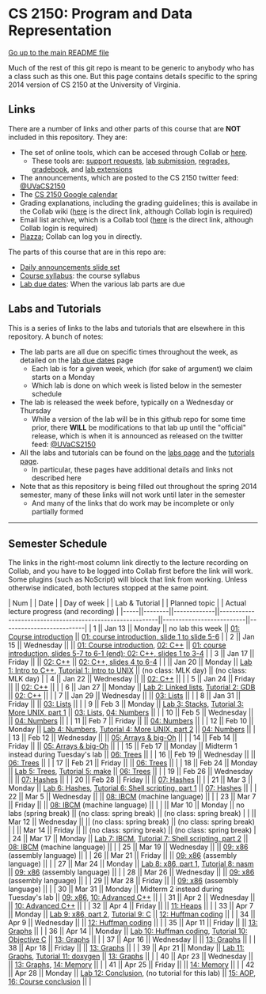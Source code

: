 CS 2150: Program and Data Representation
========================================

[Go up to the main README file](../README.html)

Much of the rest of this git repo is meant to be generic to anybody
who has a class such as this one.  But this page contains details
specific to the spring 2014 version of CS 2150 at the University of
Virginia.

Links
-----

There are a number of links and other parts of this course that are
**NOT** included in this repository.  They are:

- The set of online tools, which can be accesed through Collab or [here](https://libra.cs.virginia.edu/~pedagogy/).
  - These tools are:
    [support requests](https://libra.cs.virginia.edu/~pedagogy/support.php), 
    [lab submission](https://libra.cs.virginia.edu/~pedagogy/submit.php), 
    [regrades](https://libra.cs.virginia.edu/~pedagogy/regrades.php), 
    [gradebook](https://libra.cs.virginia.edu/~pedagogy/gradebook.php), and 
    [lab extensions](https://libra.cs.virginia.edu/~pedagogy/labextension.php)
- The announcements, which are posted to the CS 2150 twitter feed:
  [@UVaCS2150](http://twitter.com/UVaCS2150)
- The [CS 2150 Google 
  calendar](https://www.google.com/calendar/embed?src=1ea0dfillqvhlop8d7t0m8afuo%40group.calendar.google.com&amp;amp;ctz=America/New_York)
- Grading explanations, including the grading guidelines; this is
  availabe in the Collab wiki
 ([here](https://collab.itc.virginia.edu/portal/site/7d8b39e0-ac9d-48c1-ab42-c3ca20dfb23c/page/618f97d9-06f2-4da8-8197-5ddadbbc9f51)
  is the direct link, although Collab login is required)
- Email list archive, which is a Collab tool
  ([here](https://collab.itc.virginia.edu/portal/site/7d8b39e0-ac9d-48c1-ab42-c3ca20dfb23c/page/770a28a5-0679-405a-913a-49301c5c9a60)
  is the direct link, although Collab login is required)
- [Piazza](https://piazza.com/); Collab can log you in directly.

The parts of this course that are in this repo are:

- [Daily announcements slide set](daily-announcements.html)
- [Course syllabus](syllabus.html): the course syllabus
- [Lab due dates](labduedates.html): When the various lab parts
  are due


Labs and Tutorials
------------------

This is a series of links to the labs and tutorials that are elsewhere
in this repository.  A bunch of notes:

- The lab parts are all due on specific times throughout the week, as
  detailed on the [lab due dates](labduedates.html) page
  - Each lab is for a given week, which (for sake of argument) we
    claim starts on a Monday
  - Which lab is done on which week is listed below in the semester
    schedule
- The lab is released the week before, typically on a Wednesday or
  Thursday
  - While a version of the lab will be in this github repo for
    some time prior, there **WILL** be modifications to that lab up
    until the "official" release, which is when it is announced as
    released on the twitter feed:
    [@UVaCS2150](http://twitter.com/UVaCS2150)
- All the labs and tutorials can be found on the [labs
  page](../labs/index.html) and the [tutorials
  page](../tutorials/index.html).  
  - In particular, these pages have additional details and links not
    described here
- Note that as this repository is being filled out throughout the spring
  2014 semester, many of these links will not work until later in the
  semester
  - And many of the links that do work may be incomplete or only
    partially formed

------------------------------------------------------------

Semester Schedule
-----------------

The links in the right-most column link directly to the lecture
recording on Collab, and you have to be logged into Collab first
before the link will work. Some plugins (such as NoScript) will block
that link from working.  Unless otherwise indicated, both lectures
stopped at the same point.

| Num |&nbsp;| Date |&nbsp;| Day of week |&nbsp;| Lab & Tutorial |&nbsp;| Planned topic |&nbsp;| Actual lecture progress (and recording) |
|-----||--------||-------------||----------------------------------------------------------||--------------------------||--------------------------|
| 1 || Jan 13 || Monday || no lab this week || [01: Course introduction](../slides/01-intro.html) || [01: course introduction, slide 1 to slide 5-6](https://collab.itc.virginia.edu/access/content/group/7d8b39e0-ac9d-48c1-ab42-c3ca20dfb23c/lectures/01-intro-1b/01-intro-1b.htm) |
| 2 || Jan 15 || Wednesday || || [01: Course introduction](../slides/01-intro.html), [02: C++](../slides/02-cpp.html) || [01: course introduction, slides 5-7 to 6-1 (end); 02: C++, slides 1 to 3-4](https://collab.itc.virginia.edu/access/content/group/7d8b39e0-ac9d-48c1-ab42-c3ca20dfb23c/lectures/02-cpp-1b/02-cpp-1b.htm) |
| 3 || Jan 17 || Friday || || [02: C++](../slides/02-cpp.html) || [02: C++, slides 4 to 6-4](https://collab.itc.virginia.edu/access/content/group/7d8b39e0-ac9d-48c1-ab42-c3ca20dfb23c/lectures/02-cpp-2b/02-cpp-2b.htm) |
| || Jan 20 || Monday || [Lab 1: Intro to C++](../labs/lab01/lab01.html), [Tutorial 1: Intro to UNIX](../tutorials/01-intro-unix/index.html) || (no class: MLK day) || (no class: MLK day) |
| 4 || Jan 22 || Wednesday || || [02: C++](../slides/02-cpp.html) || |
| 5 || Jan 24 || Friday || || [02: C++](../slides/02-cpp.html) || |
| 6 || Jan 27 || Monday || [Lab 2: Linked lists](../labs/lab02/lab02.html), [Tutorial 2: GDB](../tutorials/02-gdb/index.html) || [02: C++](../slides/02-cpp.html) || |
| 7 || Jan 29 || Wednesday || || [03: Lists](../slides/03-lists.html) || |
| 8 || Jan 31 || Friday || || [03: Lists](../slides/03-lists.html) || |
| 9 || Feb 3 || Monday || [Lab 3: Stacks](../labs/lab03/lab03.html), [Tutorial 3: More UNIX, part 1](../tutorials/03-more-unix-pt1/index.html) || [03: Lists](../slides/03-lists.html), [04: Numbers](../slides/04-numbers.html) || |
| 10 || Feb 5 || Wednesday || || [04: Numbers](../slides/04-numbers.html) || |
| 11 || Feb 7 || Friday || || [04: Numbers](../slides/04-numbers.html) || |
| 12 || Feb 10 || Monday || [Lab 4: Numbers](../labs/lab04/lab04.html), [Tutorial 4: More UNIX, part 2](../tutorials/04-more-unix-pt2/index.html) || [04: Numbers](../slides/04-numbers.html) || |
| 13 || Feb 12 || Wednesday || || [05: Arrays & big-Oh](../slides/05-arrays-big-oh.html) || |
| 14 || Feb 14 || Friday || || [05: Arrays & big-Oh](../slides/05-arrays-big-oh.html) || |
| 15 || Feb 17 || Monday || Midterm 1 instead during Tuesday's lab || [06: Trees](../slides/06-trees.html) || |
| 16 || Feb 19 || Wednesday || || [06: Trees](../slides/06-trees.html) || |
| 17 || Feb 21 || Friday || || [06: Trees](../slides/06-trees.html) || |
| 18 || Feb 24 || Monday || [Lab 5: Trees](../labs/lab05/lab05.html), [Tutorial 5: make](../tutorials/05-make/index.html) || [06: Trees](../slides/06-trees.html) || |
| 19 || Feb 26 || Wednesday || || [07: Hashes](../slides/07-hashes.html) || |
| 20 || Feb 28 || Friday || || [07: Hashes](../slides/07-hashes.html) || |
| 21 || Mar 3 || Monday || [Lab 6: Hashes](../labs/lab06/lab06.html), [Tutorial 6: Shell scripting, part 1](../tutorials/06-shell-scripts-pt1/index.html) || [07: Hashes](../slides/07-hashes.html) || |
| 22 || Mar 5 || Wednesday || || [08: IBCM](../slides/08-ibcm.html) (machine language) || |
| 23 || Mar 7 || Friday || || [08: IBCM](../slides/08-ibcm.html) (machine language) || |
| || Mar 10 || Monday || no labs (spring break) || (no class: spring break) || (no class: spring break) |
| || Mar 12 || Wednesday || || (no class: spring break) || (no class: spring break) |
| || Mar 14 || Friday || || (no class: spring break) || (no class: spring break) |
| 24 || Mar 17 || Monday || [Lab 7: IBCM](../labs/lab07/lab07.html), [Tutorial 7: Shell scripting, part 2](../tutorials/07-shell-scripts-pt2/index.html) || [08: IBCM](../slides/08-ibcm.html) (machine language) || |
| 25 || Mar 19 || Wednesday || || [09: x86](../slides/09-x86.html) (assembly language) || |
| 26 || Mar 21 || Friday || || [09: x86](../slides/09-x86.html) (assembly language) || |
| 27 || Mar 24 || Monday || [Lab 8: x86, part 1](../labs/lab08/lab08.html), [Tutorial 8: nasm](../tutorials/08-nasm/index.html) || [09: x86](../slides/09-x86.html) (assembly language) || |
| 28 || Mar 26 || Wednesday || || [09: x86](../slides/09-x86.html) (assembly language) || |
| 29 || Mar 28 || Friday || || [09: x86](../slides/09-x86.html) (assembly language) || |
| 30 || Mar 31 || Monday || Midterm 2 instead during Tuesday's lab || [09: x86](../slides/09-x86.html), [10: Advanced C++](../slides/10-advanced-cpp.html) || |
| 31 || Apr 2 || Wednesday || || [10: Advanced C++](../slides/10-advanced-cpp.html) || |
| 32 || Apr 4 || Friday || || [11: Heaps](../slides/11-heaps.html) || |
| 33 || Apr 7 || Monday || [Lab 9: x86, part 2](../labs/lab09/lab09.html), [Tutorial 9: C](../tutorials/09-c/index.html) || [12: Huffman coding](../slides/12-huffman.html) || |
| 34 || Apr 9 || Wednesday || || [12: Huffman coding](../slides/12-huffman.html) || |
| 35 || Apr 11 || Friday || || [13: Graphs](../slides/13-graphs.html) || |
| 36 || Apr 14 || Monday || [Lab 10: Huffman coding](../labs/lab10/lab10.html), [Tutorial 10: Objective C](../tutorials/10-objc/index.html) || [13: Graphs](../slides/13-graphs.html) || |
| 37 || Apr 16 || Wednesday || || [13: Graphs](../slides/13-graphs.html) || |
| 38 || Apr 18 || Friday || || [13: Graphs](../slides/13-graphs.html) || |
| 39 || Apr 21 || Monday || [Lab 11: Graphs](../labs/lab11/lab11.html), [Tutorial 11: doxygen](../tutorials/11-doxygen/index.html) || [13: Graphs](../slides/13-graphs.html) || |
| 40 || Apr 23 || Wednesday || || [13: Graphs](../slides/13-graphs.html), [14: Memory](../slides/14-memory.html) || |
| 41 || Apr 25 || Friday || || [14: Memory](../slides/14-memory.html) || |
| 42 || Apr 28 || Monday || [Lab 12: Conclusion](../labs/lab12/lab12.html), (no tutorial for this lab) || [15: AOP](../slides/15-aop.html), [16: Course conclusion](../slides/16-conclusion.html) || |
